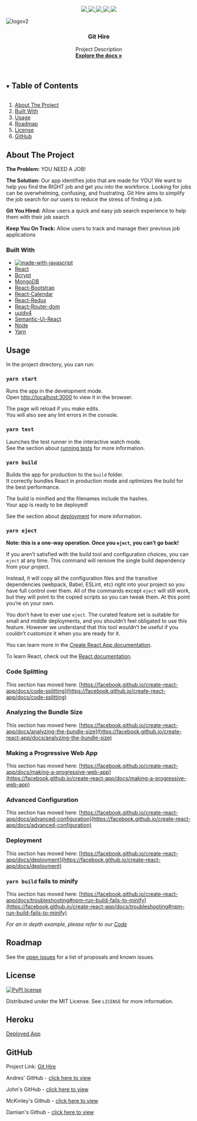 <p align="center">
  <a href="https://github.com/Endres2/git-hire/issues" alt="issues">
    <img src="https://img.shields.io/github/issues/Endres2/git-hire" />
  </a>
  <a href="https://github.com/Endres2/git-hire/network/members" alt="forks">
    <img src="https://img.shields.io/github/forks/Endres2/git-hire" />
  </a>
  <a href="https://www.mit.edu/~amini/LICENSE.md" alt="License">
    <img src="https://img.shields.io/pypi/l/ansicolortags.svg" />
  </a>
  <a href="https://github.com/Endres2/git-hire/stargazers" alt="stars">
    <img src="https://img.shields.io/github/stars/Endres2/git-hire" />
  </a>
  <a href="https://github.com/Endres2/git-hire/graphs/contributors" alt="contributers">
    <img src="https://img.shields.io/badge/Contributors-4-green" />
  </a>	
</p>

![logov2](https://user-images.githubusercontent.com/85579055/131559107-f5c1799a-1f36-4923-8d96-8342353e1dd9.png)



  <h3 align="center"> Git Hire</h3>

  <p align="center">
    Project Description
    <br />
    <a href=""><strong>Explore the docs »</strong></a>
    <br />
    <br />
  </p>
</p>



<!-- TABLE OF CONTENTS -->
<details open="open">
  <summary><h2 style="display: inline-block">Table of Contents</h2></summary>
  <ol>
    <li><a href="#about-the-project">About The Project</a></li>
    <li><a href="#built-with">Built With</a></li>
    <li><a href="#usage">Usage</a></li>
    <li><a href="#roadmap">Roadmap</a></li>
    <li><a href="#license">License</a></li>
    <li><a href="#GitHub">GitHub</a></li>
  </ol>
</details>



<!-- ABOUT THE PROJECT -->
## About The Project

**The Problem:** YOU NEED A JOB!

**The Solution:** Our app identifies jobs that are made for YOU! We want to help you find the RIGHT job and get you into the workforce. Looking for jobs can be overwhelming, confusing, and frustrating. Git Hire aims to simplify the job search for our users to reduce the stress of finding a job. 

**Git You  Hired:** Allow users a quick and easy job search experience to help them with their job search

**Keep You On Track:** Allow users to track and manage their previous job applications




### Built With

* [![made-with-javascript](https://img.shields.io/badge/Made%20with-JavaScript-1f425f.svg)](https://www.javascript.com)
* [React](https://reactjs.org/)
* [Bcrypt](https://www.npmjs.com/package/bcryptjs)
* [MongoDB](https://www.mongodb.com/)
* [React-Bootstrap](https://www.npmjs.com/package/react-bootstrap)
* [React-Calendar](https://www.npmjs.com/package/react-calendar)
* [React-Redux](https://react-redux.js.org/)
* [React-Router-dom](https://www.npmjs.com/package/react-router-dom)
* [uuidv4](https://www.npmjs.com/package/uuidv4)
* [Semantic-Ui-React](https://www.npmjs.com/package/semantic-ui-react)
* [Node](https://nodejs.org/en/)
* [Yarn](https://yarnpkg.com/)




## Usage

In the project directory, you can run:

### `yarn start`

Runs the app in the development mode.\
Open [http://localhost:3000](http://localhost:3000) to view it in the browser.

The page will reload if you make edits.\
You will also see any lint errors in the console.

### `yarn test`

Launches the test runner in the interactive watch mode.\
See the section about [running tests](https://facebook.github.io/create-react-app/docs/running-tests) for more information.

### `yarn build`

Builds the app for production to the `build` folder.\
It correctly bundles React in production mode and optimizes the build for the best performance.

The build is minified and the filenames include the hashes.\
Your app is ready to be deployed!

See the section about [deployment](https://facebook.github.io/create-react-app/docs/deployment) for more information.

### `yarn eject`

**Note: this is a one-way operation. Once you `eject`, you can’t go back!**

If you aren’t satisfied with the build tool and configuration choices, you can `eject` at any time. This command will remove the single build dependency from your project.

Instead, it will copy all the configuration files and the transitive dependencies (webpack, Babel, ESLint, etc) right into your project so you have full control over them. All of the commands except `eject` will still work, but they will point to the copied scripts so you can tweak them. At this point you’re on your own.

You don’t have to ever use `eject`. The curated feature set is suitable for small and middle deployments, and you shouldn’t feel obligated to use this feature. However we understand that this tool wouldn’t be useful if you couldn’t customize it when you are ready for it.

You can learn more in the [Create React App documentation](https://facebook.github.io/create-react-app/docs/getting-started).

To learn React, check out the [React documentation](https://reactjs.org/).

### Code Splitting

This section has moved here: [https://facebook.github.io/create-react-app/docs/code-splitting](https://facebook.github.io/create-react-app/docs/code-splitting)

### Analyzing the Bundle Size

This section has moved here: [https://facebook.github.io/create-react-app/docs/analyzing-the-bundle-size](https://facebook.github.io/create-react-app/docs/analyzing-the-bundle-size)

### Making a Progressive Web App

This section has moved here: [https://facebook.github.io/create-react-app/docs/making-a-progressive-web-app](https://facebook.github.io/create-react-app/docs/making-a-progressive-web-app)

### Advanced Configuration

This section has moved here: [https://facebook.github.io/create-react-app/docs/advanced-configuration](https://facebook.github.io/create-react-app/docs/advanced-configuration)

### Deployment

This section has moved here: [https://facebook.github.io/create-react-app/docs/deployment](https://facebook.github.io/create-react-app/docs/deployment)

### `yarn build` fails to minify

This section has moved here: [https://facebook.github.io/create-react-app/docs/troubleshooting#npm-run-build-fails-to-minify](https://facebook.github.io/create-react-app/docs/troubleshooting#npm-run-build-fails-to-minify)


_For an in depth example, please refer to our [Code](https://github.com/Endres2/git-hire)_



## Roadmap

See the [open issues](https://github.com/Endres2/git-hire/issues) for a list of proposals and known issues.



## License

[![PyPI license](https://img.shields.io/pypi/l/ansicolortags.svg)](https://www.mit.edu/~amini/LICENSE.md)


Distributed under the MIT License. See `LICENSE` for more information.

## Heroku
[Deployed App]()

## GitHub

Project Link: [Git Hire](https://github.com/Endres2/git-hire)

Andres' GitHub - [click here to view](https://github.com/Endres2) 

John's GitHub - [click here to view](https://github.com/jczarfeld) 

McKinley's Github - [click here to view](https://github.com/mcfulmer13)

Damian's Github - [click here to view](https://github.com/dthompasionas)


